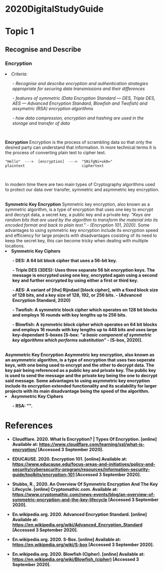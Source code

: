 # 2020DigitalStudyGuide

# Topic 1

<h2> Recognise and Describe </h2>

<h3> Encryption </h3>

<li><i>Criteria: 
  <ol>
    - Recognise and describe encryption and authentication strategies appropriate for securing data transmissions and their differences
  </ol>
  <ol>
    - features of symmetric (Data Encryption Standard — DES, Triple DES, AES — Advanced Encryption Standard, Blowfish and Twofish) and assymetric (RSA) encryption algorithms
   </ol>
  <ol>
    - how data compression, encryption and hashing are used in the storage and transfer of data
  </ol>
</i></li>

<br>

<b>Encryption</b>
Encryption is the process of scrambling data so that only the desired party can understand that information. In more technical terms it is the process of converting plain text to cipher text.
<br>
  ```
  "Hello"  --->  [encryption]  --->  "SNifgNi+uk0="
  plaintext                          ciphertext
  ```
<br>

In modern time there are two main types of Cryptography algorithms used to protect our data over transfer, symmetric and asymmetric key encryption.

<br>
<b>Symmetric Key Encryption</b>
Symmetric key encryption, also known as a symmetric algorithm, is a type of encryption that uses one key to encrypt and decrypt data, a secret key, a public key and a private key. <i>"Keys are random bits that are used by the algorithm to transform the material into its encoded format and back to plain text." - (Encryption 101, 2020)</i>. Some advantages to using symmetric key encryption include its encryption speed and efficiency for large projects with disadvantages cosisting of its need to keep the secret key, this can become tricky when dealing with multiple locations.
<br>

<li><b>Symmetric Key Ciphers<b>
<ol>- DES: A 64 bit block cipher that uses a 56-bit key.</ol>
<ol>- Triple DES (3DES): Uses three separate 56 bit encryption keys. The message is encrypted using one key, encrypted again using a second key and further encrypted by using either a first or third key.</ol>
<ol>- AES: A variant of [the] Rijndael [block cipher], with a fixed block size of 128 bits, and a key size of 128, 192, or 256 bits. - (Advanced Encryption Standard, 2020)</ol>
<ol>- Twofish: A symmetric block cipher which operates on 128 bit blocks and employs 16 rounds with key lengths up to 256 bits.</ol>
<ol>- Blowfish: A symmetric block cipher which operates on 64 bit blocks and employs 16 rounds with key lengths up to 448 bits and uses large key-dependant S-boxes [S-box: "<i>a basic component of symmetric key algorithms which performs substitution"</i> - (S-box, 2020)].</ol>
</li>
  
<br>
<b>Asymmetric Key Encryption</b>
Asymmetric key encryption, also known as an asymmetric algorithm, is a type of encryption that uses two seperate keys, with one being used to encrypt and the other to decrypt data. The key pair being referenced as a public key and private key. The public key is used to send the message and the private key being the one to decrypt said message. Some advantages to using asymmetric key encryption include its encryption extended functionality and its scalability for larger projects with its main disadvantage being the speed of the algorithm.
<br>

<li><b>Asymmetric Key Ciphers<b>
<ol>- RSA: "".</ol>
</li>
 





# References
- Cloudflare. 2020. What Is Encryption? | Types Of Encryption. [online] Available at: <https://www.cloudflare.com/learning/ssl/what-is-encryption/> [Accessed 3 September 2020].

- EDUCAUSE. 2020. Encryption 101. [online] Available at: <https://www.educause.edu/focus-areas-and-initiatives/policy-and-security/cybersecurity-program/resources/information-security-guide/toolkits/encryption-101> [Accessed 3 September 2020].

- Stubbs, R., 2020. An Overview Of Symmetric Encryption And The Key Lifecycle. [online] Cryptomathic.com. Available at: <https://www.cryptomathic.com/news-events/blog/an-overview-of-symmetric-encryption-and-the-key-lifecycle> [Accessed 3 September 2020].

- En.wikipedia.org. 2020. Advanced Encryption Standard. [online] Available at: <https://en.wikipedia.org/wiki/Advanced_Encryption_Standard> [Accessed 3 September 2020].

- En.wikipedia.org. 2020. S-Box. [online] Available at: <https://en.wikipedia.org/wiki/S-box> [Accessed 3 September 2020].

- En.wikipedia.org. 2020. Blowfish (Cipher). [online] Available at: <https://en.wikipedia.org/wiki/Blowfish_(cipher)> [Accessed 3 September 2020].
